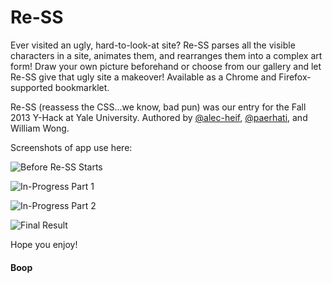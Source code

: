 Re-SS
======

<p>Ever visited an ugly, hard-to-look-at site? Re-SS parses all the visible characters in a site, animates them, and rearranges them into a complex art form! Draw your own picture beforehand or choose from our gallery and let Re-SS give that ugly site a makeover! Available as a Chrome and Firefox-supported bookmarklet.</p>

<p>Re-SS (reassess the CSS...we know, bad pun) was our entry for the Fall 2013 Y-Hack at Yale University. Authored by <a href="https://github.com/alec-heif" class="user-mention">@alec-heif</a>, <a href="https://github.com/paerhati" class="user-mention">@paerhati</a>, and William Wong.</p>

<p>Screenshots of app use here:</p>

<p><img src="https://raw.github.com/alec-heif/alec-heif.github.io/master/Prior.png" alt="Before Re-SS Starts"></p>

<p><img src="https://raw.github.com/alec-heif/alec-heif.github.io/master/Progress%201.png" alt="In-Progress Part 1"></p>

<p><img src="https://raw.github.com/alec-heif/alec-heif.github.io/master/Progress%202.png" alt="In-Progress Part 2"></p>

<p><img src="https://raw.github.com/alec-heif/alec-heif.github.io/master/Final.png" alt="Final Result"></p>

<p>Hope you enjoy!</p>

#### Boop
